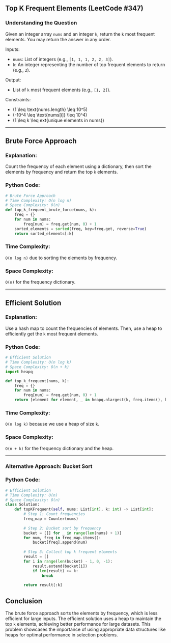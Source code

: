 ## Top K Frequent Elements (LeetCode #347)

### Understanding the Question
Given an integer array `nums` and an integer `k`, return the `k` most frequent elements. You may return the answer in any order.

Inputs:
- `nums`: List of integers (e.g., `[1, 1, 1, 2, 2, 3]`).
- `k`: An integer representing the number of top frequent elements to return (e.g., `2`).

Output:
- List of `k` most frequent elements (e.g., `[1, 2]`).

Constraints:
- \(1 \leq \text{nums.length} \leq 10^5\)
- \(-10^4 \leq \text{nums[i]} \leq 10^4\)
- \(1 \leq k \leq 	ext{unique elements in nums}\)

---

## Brute Force Approach

### Explanation:
Count the frequency of each element using a dictionary, then sort the elements by frequency and return the top `k` elements.

### Python Code:
```python
# Brute Force Approach
# Time Complexity: O(n log n)
# Space Complexity: O(n)
def top_k_frequent_brute_force(nums, k):
    freq = {}
    for num in nums:
        freq[num] = freq.get(num, 0) + 1
    sorted_elements = sorted(freq, key=freq.get, reverse=True)
    return sorted_elements[:k]
```

### Time Complexity:
`O(n log n)` due to sorting the elements by frequency.

### Space Complexity:
`O(n)` for the frequency dictionary.

---

## Efficient Solution

### Explanation:
Use a hash map to count the frequencies of elements. Then, use a heap to efficiently get the `k` most frequent elements.

### Python Code:
```python
# Efficient Solution
# Time Complexity: O(n log k)
# Space Complexity: O(n + k)
import heapq

def top_k_frequent(nums, k):
    freq = {}
    for num in nums:
        freq[num] = freq.get(num, 0) + 1
    return [element for element, _ in heapq.nlargest(k, freq.items(), key=lambda x: x[1])]
```

### Time Complexity:
`O(n log k)` because we use a heap of size `k`.

### Space Complexity:
`O(n + k)` for the frequency dictionary and the heap.

---

### Alternative Approach: Bucket Sort

### Python Code:
```python
# Efficient Solution
# Time Complexity: O(n)
# Space Complexity: O(n)
class Solution:
    def topKFrequent(self, nums: List[int], k: int) -> List[int]:
        # Step 1: Count frequencies
        freq_map = Counter(nums)
        
        # Step 2: Bucket sort by frequency
        bucket = [[] for _ in range(len(nums) + 1)]
        for num, freq in freq_map.items():
            bucket[freq].append(num)
        
        # Step 3: Collect top k frequent elements
        result = []
        for i in range(len(bucket) - 1, 0, -1):
            result.extend(bucket[i])
            if len(result) >= k:
                break
        
        return result[:k]


```

## Conclusion
The brute force approach sorts the elements by frequency, which is less efficient for large inputs. The efficient solution uses a heap to maintain the top `k` elements, achieving better performance for large datasets. This problem showcases the importance of using appropriate data structures like heaps for optimal performance in selection problems.

